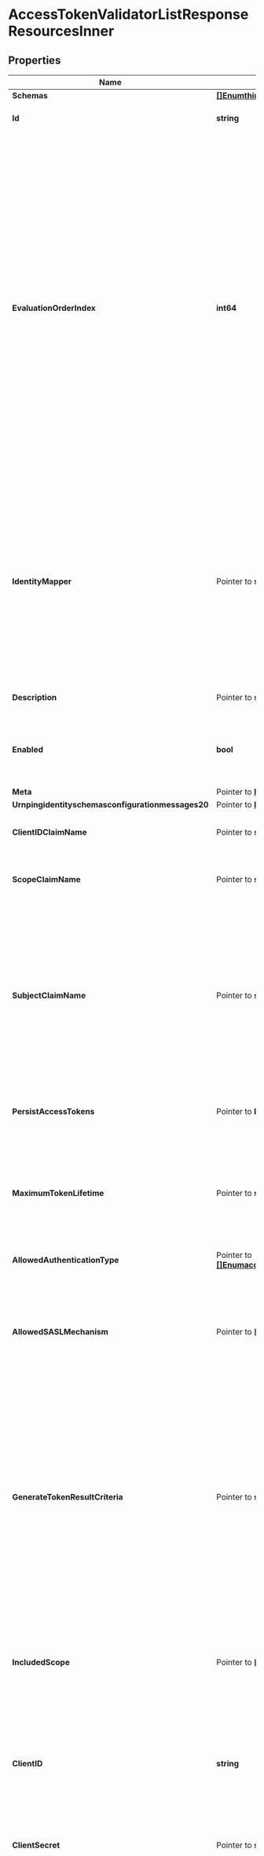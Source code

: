 # AccessTokenValidatorListResponseResourcesInner

## Properties

Name | Type | Description | Notes
------------ | ------------- | ------------- | -------------
**Schemas** | [**[]EnumthirdPartyAccessTokenValidatorSchemaUrn**](EnumthirdPartyAccessTokenValidatorSchemaUrn.md) |  | 
**Id** | **string** | Name of the Access Token Validator | 
**EvaluationOrderIndex** | **int64** | When multiple Access Token Validators are defined for a single Directory Server, this property determines the evaluation order for determining the correct validator class for an access token received by the Directory Server. Values of this property must be unique among all Access Token Validators defined within Directory Server but not necessarily contiguous. Access Token Validators with a smaller value will be evaluated first to determine if they are able to validate the access token. | 
**IdentityMapper** | Pointer to **string** | Specifies the name of the Identity Mapper that should be used for associating user entries with Bearer token subject names. The claim name from which to obtain the subject (i.e. the currently logged-in user) may be configured using the subject-claim-name property. | [optional] 
**Description** | Pointer to **string** | A description for this Access Token Validator | [optional] 
**Enabled** | **bool** | Indicates whether this Access Token Validator is enabled for use in Directory Server. | 
**Meta** | Pointer to [**MetaMeta**](MetaMeta.md) |  | [optional] 
**Urnpingidentityschemasconfigurationmessages20** | Pointer to [**MetaUrnPingidentitySchemasConfigurationMessages20**](MetaUrnPingidentitySchemasConfigurationMessages20.md) |  | [optional] 
**ClientIDClaimName** | Pointer to **string** | The name of the token claim that contains the OAuth2 client Id. | [optional] 
**ScopeClaimName** | Pointer to **string** | The name of the token claim that contains the scopes granted by the token. | [optional] 
**SubjectClaimName** | Pointer to **string** | The name of the token claim that contains the subject, i.e. the logged-in user in an access token. This property goes hand-in-hand with the identity-mapper property and tells the Identity Mapper which field to use to look up the user entry on the server. | [optional] 
**PersistAccessTokens** | Pointer to **bool** | Indicates whether access tokens should be persisted in user entries. | [optional] 
**MaximumTokenLifetime** | Pointer to **string** | Specifies the maximum length of time that a generated token should be considered valid. If this is not specified, then generated access tokens will not expire. | [optional] 
**AllowedAuthenticationType** | Pointer to [**[]EnumaccessTokenValidatorAllowedAuthenticationTypeProp**](EnumaccessTokenValidatorAllowedAuthenticationTypeProp.md) |  | [optional] 
**AllowedSASLMechanism** | Pointer to **[]string** | Specifies the names of the SASL mechanisms for which access tokens may be generated, and for which generated access tokens will be accepted. | [optional] 
**GenerateTokenResultCriteria** | Pointer to **string** | A reference to a request criteria object that may be used to identify the types of bind operations for which access tokens may be generated. If no criteria is specified, then access tokens may be generated for any bind operations that satisfy the other requirements configured in this validator. | [optional] 
**IncludedScope** | Pointer to **[]string** | Specifies the names of any scopes that should be granted to a client that authenticates with a bind access token. By default, no scopes will be granted. | [optional] 
**ClientID** | **string** | The client identifier to use when authenticating to the PingFederate authorization server. | 
**ClientSecret** | Pointer to **string** | The client secret to use when authenticating to the PingFederate authorization server. | [optional] 
**ClientSecretPassphraseProvider** | Pointer to **string** | The passphrase provider for obtaining the client secret to use when authenticating to the PingFederate authorization server. | [optional] 
**IncludeAudParameter** | Pointer to **bool** | Whether to include the incoming request URL as the \&quot;aud\&quot; parameter when calling the PingFederate introspection endpoint. This property is ignored if the access-token-manager-id property is set. | [optional] 
**AccessTokenManagerID** | Pointer to **string** | The Access Token Manager instance ID to specify when calling the PingFederate introspection endpoint. If this property is set the include-aud-parameter property is ignored. | [optional] 
**EndpointCacheRefresh** | Pointer to **string** | How often the Access Token Validator should refresh its stored value of the PingFederate server&#39;s token introspection endpoint. | [optional] 
**AuthorizationServer** | Pointer to **string** | Specifies the external server that will be used to aid in validating access tokens. In most cases this will be the Authorization Server that minted the token. | [optional] 
**AllowedSigningAlgorithm** | [**[]EnumaccessTokenValidatorAllowedSigningAlgorithmProp**](EnumaccessTokenValidatorAllowedSigningAlgorithmProp.md) |  | 
**SigningCertificate** | Pointer to **[]string** | Specifies the locally stored certificates that may be used to validate the signature of an incoming JWT access token. If this property is specified, the JWT Access Token Validator will not use a JWKS endpoint to retrieve public keys. | [optional] 
**JwksEndpointPath** | Pointer to **string** | The relative path to JWKS endpoint from which to retrieve one or more public signing keys that may be used to validate the signature of an incoming JWT access token. This path is relative to the base_url property defined for the validator&#39;s external authorization server. If jwks-endpoint-path is specified, the JWT Access Token Validator will not consult locally stored certificates for validating token signatures. | [optional] 
**EncryptionKeyPair** | Pointer to **string** | The public-private key pair that is used to encrypt the JWT payload. If specified, the JWT Access Token Validator will use the private key to decrypt the JWT payload, and the public key must be exported to the Authorization Server that is issuing access tokens. | [optional] 
**AllowedKeyEncryptionAlgorithm** | [**[]EnumaccessTokenValidatorAllowedKeyEncryptionAlgorithmProp**](EnumaccessTokenValidatorAllowedKeyEncryptionAlgorithmProp.md) |  | 
**AllowedContentEncryptionAlgorithm** | [**[]EnumaccessTokenValidatorAllowedContentEncryptionAlgorithmProp**](EnumaccessTokenValidatorAllowedContentEncryptionAlgorithmProp.md) |  | 
**ClockSkewGracePeriod** | Pointer to **string** | Specifies the amount of clock skew that is tolerated by the JWT Access Token Validator when evaluating whether a token is within its valid time interval. The duration specified by this parameter will be subtracted from the token&#39;s not-before (nbf) time and added to the token&#39;s expiration (exp) time, if present, to allow for any time difference between the local server&#39;s clock and the token issuer&#39;s clock. | [optional] 
**ExtensionClass** | **string** | The fully-qualified name of the Java class providing the logic for the Third Party Access Token Validator. | 
**ExtensionArgument** | Pointer to **[]string** | The set of arguments used to customize the behavior for the Third Party Access Token Validator. Each configuration property should be given in the form &#39;name&#x3D;value&#39;. | [optional] 

## Methods

### NewAccessTokenValidatorListResponseResourcesInner

`func NewAccessTokenValidatorListResponseResourcesInner(schemas []EnumthirdPartyAccessTokenValidatorSchemaUrn, id string, evaluationOrderIndex int64, enabled bool, clientID string, allowedSigningAlgorithm []EnumaccessTokenValidatorAllowedSigningAlgorithmProp, allowedKeyEncryptionAlgorithm []EnumaccessTokenValidatorAllowedKeyEncryptionAlgorithmProp, allowedContentEncryptionAlgorithm []EnumaccessTokenValidatorAllowedContentEncryptionAlgorithmProp, extensionClass string, ) *AccessTokenValidatorListResponseResourcesInner`

NewAccessTokenValidatorListResponseResourcesInner instantiates a new AccessTokenValidatorListResponseResourcesInner object
This constructor will assign default values to properties that have it defined,
and makes sure properties required by API are set, but the set of arguments
will change when the set of required properties is changed

### NewAccessTokenValidatorListResponseResourcesInnerWithDefaults

`func NewAccessTokenValidatorListResponseResourcesInnerWithDefaults() *AccessTokenValidatorListResponseResourcesInner`

NewAccessTokenValidatorListResponseResourcesInnerWithDefaults instantiates a new AccessTokenValidatorListResponseResourcesInner object
This constructor will only assign default values to properties that have it defined,
but it doesn't guarantee that properties required by API are set

### GetSchemas

`func (o *AccessTokenValidatorListResponseResourcesInner) GetSchemas() []EnumthirdPartyAccessTokenValidatorSchemaUrn`

GetSchemas returns the Schemas field if non-nil, zero value otherwise.

### GetSchemasOk

`func (o *AccessTokenValidatorListResponseResourcesInner) GetSchemasOk() (*[]EnumthirdPartyAccessTokenValidatorSchemaUrn, bool)`

GetSchemasOk returns a tuple with the Schemas field if it's non-nil, zero value otherwise
and a boolean to check if the value has been set.

### SetSchemas

`func (o *AccessTokenValidatorListResponseResourcesInner) SetSchemas(v []EnumthirdPartyAccessTokenValidatorSchemaUrn)`

SetSchemas sets Schemas field to given value.


### GetId

`func (o *AccessTokenValidatorListResponseResourcesInner) GetId() string`

GetId returns the Id field if non-nil, zero value otherwise.

### GetIdOk

`func (o *AccessTokenValidatorListResponseResourcesInner) GetIdOk() (*string, bool)`

GetIdOk returns a tuple with the Id field if it's non-nil, zero value otherwise
and a boolean to check if the value has been set.

### SetId

`func (o *AccessTokenValidatorListResponseResourcesInner) SetId(v string)`

SetId sets Id field to given value.


### GetEvaluationOrderIndex

`func (o *AccessTokenValidatorListResponseResourcesInner) GetEvaluationOrderIndex() int64`

GetEvaluationOrderIndex returns the EvaluationOrderIndex field if non-nil, zero value otherwise.

### GetEvaluationOrderIndexOk

`func (o *AccessTokenValidatorListResponseResourcesInner) GetEvaluationOrderIndexOk() (*int64, bool)`

GetEvaluationOrderIndexOk returns a tuple with the EvaluationOrderIndex field if it's non-nil, zero value otherwise
and a boolean to check if the value has been set.

### SetEvaluationOrderIndex

`func (o *AccessTokenValidatorListResponseResourcesInner) SetEvaluationOrderIndex(v int64)`

SetEvaluationOrderIndex sets EvaluationOrderIndex field to given value.


### GetIdentityMapper

`func (o *AccessTokenValidatorListResponseResourcesInner) GetIdentityMapper() string`

GetIdentityMapper returns the IdentityMapper field if non-nil, zero value otherwise.

### GetIdentityMapperOk

`func (o *AccessTokenValidatorListResponseResourcesInner) GetIdentityMapperOk() (*string, bool)`

GetIdentityMapperOk returns a tuple with the IdentityMapper field if it's non-nil, zero value otherwise
and a boolean to check if the value has been set.

### SetIdentityMapper

`func (o *AccessTokenValidatorListResponseResourcesInner) SetIdentityMapper(v string)`

SetIdentityMapper sets IdentityMapper field to given value.

### HasIdentityMapper

`func (o *AccessTokenValidatorListResponseResourcesInner) HasIdentityMapper() bool`

HasIdentityMapper returns a boolean if a field has been set.

### GetDescription

`func (o *AccessTokenValidatorListResponseResourcesInner) GetDescription() string`

GetDescription returns the Description field if non-nil, zero value otherwise.

### GetDescriptionOk

`func (o *AccessTokenValidatorListResponseResourcesInner) GetDescriptionOk() (*string, bool)`

GetDescriptionOk returns a tuple with the Description field if it's non-nil, zero value otherwise
and a boolean to check if the value has been set.

### SetDescription

`func (o *AccessTokenValidatorListResponseResourcesInner) SetDescription(v string)`

SetDescription sets Description field to given value.

### HasDescription

`func (o *AccessTokenValidatorListResponseResourcesInner) HasDescription() bool`

HasDescription returns a boolean if a field has been set.

### GetEnabled

`func (o *AccessTokenValidatorListResponseResourcesInner) GetEnabled() bool`

GetEnabled returns the Enabled field if non-nil, zero value otherwise.

### GetEnabledOk

`func (o *AccessTokenValidatorListResponseResourcesInner) GetEnabledOk() (*bool, bool)`

GetEnabledOk returns a tuple with the Enabled field if it's non-nil, zero value otherwise
and a boolean to check if the value has been set.

### SetEnabled

`func (o *AccessTokenValidatorListResponseResourcesInner) SetEnabled(v bool)`

SetEnabled sets Enabled field to given value.


### GetMeta

`func (o *AccessTokenValidatorListResponseResourcesInner) GetMeta() MetaMeta`

GetMeta returns the Meta field if non-nil, zero value otherwise.

### GetMetaOk

`func (o *AccessTokenValidatorListResponseResourcesInner) GetMetaOk() (*MetaMeta, bool)`

GetMetaOk returns a tuple with the Meta field if it's non-nil, zero value otherwise
and a boolean to check if the value has been set.

### SetMeta

`func (o *AccessTokenValidatorListResponseResourcesInner) SetMeta(v MetaMeta)`

SetMeta sets Meta field to given value.

### HasMeta

`func (o *AccessTokenValidatorListResponseResourcesInner) HasMeta() bool`

HasMeta returns a boolean if a field has been set.

### GetUrnpingidentityschemasconfigurationmessages20

`func (o *AccessTokenValidatorListResponseResourcesInner) GetUrnpingidentityschemasconfigurationmessages20() MetaUrnPingidentitySchemasConfigurationMessages20`

GetUrnpingidentityschemasconfigurationmessages20 returns the Urnpingidentityschemasconfigurationmessages20 field if non-nil, zero value otherwise.

### GetUrnpingidentityschemasconfigurationmessages20Ok

`func (o *AccessTokenValidatorListResponseResourcesInner) GetUrnpingidentityschemasconfigurationmessages20Ok() (*MetaUrnPingidentitySchemasConfigurationMessages20, bool)`

GetUrnpingidentityschemasconfigurationmessages20Ok returns a tuple with the Urnpingidentityschemasconfigurationmessages20 field if it's non-nil, zero value otherwise
and a boolean to check if the value has been set.

### SetUrnpingidentityschemasconfigurationmessages20

`func (o *AccessTokenValidatorListResponseResourcesInner) SetUrnpingidentityschemasconfigurationmessages20(v MetaUrnPingidentitySchemasConfigurationMessages20)`

SetUrnpingidentityschemasconfigurationmessages20 sets Urnpingidentityschemasconfigurationmessages20 field to given value.

### HasUrnpingidentityschemasconfigurationmessages20

`func (o *AccessTokenValidatorListResponseResourcesInner) HasUrnpingidentityschemasconfigurationmessages20() bool`

HasUrnpingidentityschemasconfigurationmessages20 returns a boolean if a field has been set.

### GetClientIDClaimName

`func (o *AccessTokenValidatorListResponseResourcesInner) GetClientIDClaimName() string`

GetClientIDClaimName returns the ClientIDClaimName field if non-nil, zero value otherwise.

### GetClientIDClaimNameOk

`func (o *AccessTokenValidatorListResponseResourcesInner) GetClientIDClaimNameOk() (*string, bool)`

GetClientIDClaimNameOk returns a tuple with the ClientIDClaimName field if it's non-nil, zero value otherwise
and a boolean to check if the value has been set.

### SetClientIDClaimName

`func (o *AccessTokenValidatorListResponseResourcesInner) SetClientIDClaimName(v string)`

SetClientIDClaimName sets ClientIDClaimName field to given value.

### HasClientIDClaimName

`func (o *AccessTokenValidatorListResponseResourcesInner) HasClientIDClaimName() bool`

HasClientIDClaimName returns a boolean if a field has been set.

### GetScopeClaimName

`func (o *AccessTokenValidatorListResponseResourcesInner) GetScopeClaimName() string`

GetScopeClaimName returns the ScopeClaimName field if non-nil, zero value otherwise.

### GetScopeClaimNameOk

`func (o *AccessTokenValidatorListResponseResourcesInner) GetScopeClaimNameOk() (*string, bool)`

GetScopeClaimNameOk returns a tuple with the ScopeClaimName field if it's non-nil, zero value otherwise
and a boolean to check if the value has been set.

### SetScopeClaimName

`func (o *AccessTokenValidatorListResponseResourcesInner) SetScopeClaimName(v string)`

SetScopeClaimName sets ScopeClaimName field to given value.

### HasScopeClaimName

`func (o *AccessTokenValidatorListResponseResourcesInner) HasScopeClaimName() bool`

HasScopeClaimName returns a boolean if a field has been set.

### GetSubjectClaimName

`func (o *AccessTokenValidatorListResponseResourcesInner) GetSubjectClaimName() string`

GetSubjectClaimName returns the SubjectClaimName field if non-nil, zero value otherwise.

### GetSubjectClaimNameOk

`func (o *AccessTokenValidatorListResponseResourcesInner) GetSubjectClaimNameOk() (*string, bool)`

GetSubjectClaimNameOk returns a tuple with the SubjectClaimName field if it's non-nil, zero value otherwise
and a boolean to check if the value has been set.

### SetSubjectClaimName

`func (o *AccessTokenValidatorListResponseResourcesInner) SetSubjectClaimName(v string)`

SetSubjectClaimName sets SubjectClaimName field to given value.

### HasSubjectClaimName

`func (o *AccessTokenValidatorListResponseResourcesInner) HasSubjectClaimName() bool`

HasSubjectClaimName returns a boolean if a field has been set.

### GetPersistAccessTokens

`func (o *AccessTokenValidatorListResponseResourcesInner) GetPersistAccessTokens() bool`

GetPersistAccessTokens returns the PersistAccessTokens field if non-nil, zero value otherwise.

### GetPersistAccessTokensOk

`func (o *AccessTokenValidatorListResponseResourcesInner) GetPersistAccessTokensOk() (*bool, bool)`

GetPersistAccessTokensOk returns a tuple with the PersistAccessTokens field if it's non-nil, zero value otherwise
and a boolean to check if the value has been set.

### SetPersistAccessTokens

`func (o *AccessTokenValidatorListResponseResourcesInner) SetPersistAccessTokens(v bool)`

SetPersistAccessTokens sets PersistAccessTokens field to given value.

### HasPersistAccessTokens

`func (o *AccessTokenValidatorListResponseResourcesInner) HasPersistAccessTokens() bool`

HasPersistAccessTokens returns a boolean if a field has been set.

### GetMaximumTokenLifetime

`func (o *AccessTokenValidatorListResponseResourcesInner) GetMaximumTokenLifetime() string`

GetMaximumTokenLifetime returns the MaximumTokenLifetime field if non-nil, zero value otherwise.

### GetMaximumTokenLifetimeOk

`func (o *AccessTokenValidatorListResponseResourcesInner) GetMaximumTokenLifetimeOk() (*string, bool)`

GetMaximumTokenLifetimeOk returns a tuple with the MaximumTokenLifetime field if it's non-nil, zero value otherwise
and a boolean to check if the value has been set.

### SetMaximumTokenLifetime

`func (o *AccessTokenValidatorListResponseResourcesInner) SetMaximumTokenLifetime(v string)`

SetMaximumTokenLifetime sets MaximumTokenLifetime field to given value.

### HasMaximumTokenLifetime

`func (o *AccessTokenValidatorListResponseResourcesInner) HasMaximumTokenLifetime() bool`

HasMaximumTokenLifetime returns a boolean if a field has been set.

### GetAllowedAuthenticationType

`func (o *AccessTokenValidatorListResponseResourcesInner) GetAllowedAuthenticationType() []EnumaccessTokenValidatorAllowedAuthenticationTypeProp`

GetAllowedAuthenticationType returns the AllowedAuthenticationType field if non-nil, zero value otherwise.

### GetAllowedAuthenticationTypeOk

`func (o *AccessTokenValidatorListResponseResourcesInner) GetAllowedAuthenticationTypeOk() (*[]EnumaccessTokenValidatorAllowedAuthenticationTypeProp, bool)`

GetAllowedAuthenticationTypeOk returns a tuple with the AllowedAuthenticationType field if it's non-nil, zero value otherwise
and a boolean to check if the value has been set.

### SetAllowedAuthenticationType

`func (o *AccessTokenValidatorListResponseResourcesInner) SetAllowedAuthenticationType(v []EnumaccessTokenValidatorAllowedAuthenticationTypeProp)`

SetAllowedAuthenticationType sets AllowedAuthenticationType field to given value.

### HasAllowedAuthenticationType

`func (o *AccessTokenValidatorListResponseResourcesInner) HasAllowedAuthenticationType() bool`

HasAllowedAuthenticationType returns a boolean if a field has been set.

### GetAllowedSASLMechanism

`func (o *AccessTokenValidatorListResponseResourcesInner) GetAllowedSASLMechanism() []string`

GetAllowedSASLMechanism returns the AllowedSASLMechanism field if non-nil, zero value otherwise.

### GetAllowedSASLMechanismOk

`func (o *AccessTokenValidatorListResponseResourcesInner) GetAllowedSASLMechanismOk() (*[]string, bool)`

GetAllowedSASLMechanismOk returns a tuple with the AllowedSASLMechanism field if it's non-nil, zero value otherwise
and a boolean to check if the value has been set.

### SetAllowedSASLMechanism

`func (o *AccessTokenValidatorListResponseResourcesInner) SetAllowedSASLMechanism(v []string)`

SetAllowedSASLMechanism sets AllowedSASLMechanism field to given value.

### HasAllowedSASLMechanism

`func (o *AccessTokenValidatorListResponseResourcesInner) HasAllowedSASLMechanism() bool`

HasAllowedSASLMechanism returns a boolean if a field has been set.

### GetGenerateTokenResultCriteria

`func (o *AccessTokenValidatorListResponseResourcesInner) GetGenerateTokenResultCriteria() string`

GetGenerateTokenResultCriteria returns the GenerateTokenResultCriteria field if non-nil, zero value otherwise.

### GetGenerateTokenResultCriteriaOk

`func (o *AccessTokenValidatorListResponseResourcesInner) GetGenerateTokenResultCriteriaOk() (*string, bool)`

GetGenerateTokenResultCriteriaOk returns a tuple with the GenerateTokenResultCriteria field if it's non-nil, zero value otherwise
and a boolean to check if the value has been set.

### SetGenerateTokenResultCriteria

`func (o *AccessTokenValidatorListResponseResourcesInner) SetGenerateTokenResultCriteria(v string)`

SetGenerateTokenResultCriteria sets GenerateTokenResultCriteria field to given value.

### HasGenerateTokenResultCriteria

`func (o *AccessTokenValidatorListResponseResourcesInner) HasGenerateTokenResultCriteria() bool`

HasGenerateTokenResultCriteria returns a boolean if a field has been set.

### GetIncludedScope

`func (o *AccessTokenValidatorListResponseResourcesInner) GetIncludedScope() []string`

GetIncludedScope returns the IncludedScope field if non-nil, zero value otherwise.

### GetIncludedScopeOk

`func (o *AccessTokenValidatorListResponseResourcesInner) GetIncludedScopeOk() (*[]string, bool)`

GetIncludedScopeOk returns a tuple with the IncludedScope field if it's non-nil, zero value otherwise
and a boolean to check if the value has been set.

### SetIncludedScope

`func (o *AccessTokenValidatorListResponseResourcesInner) SetIncludedScope(v []string)`

SetIncludedScope sets IncludedScope field to given value.

### HasIncludedScope

`func (o *AccessTokenValidatorListResponseResourcesInner) HasIncludedScope() bool`

HasIncludedScope returns a boolean if a field has been set.

### GetClientID

`func (o *AccessTokenValidatorListResponseResourcesInner) GetClientID() string`

GetClientID returns the ClientID field if non-nil, zero value otherwise.

### GetClientIDOk

`func (o *AccessTokenValidatorListResponseResourcesInner) GetClientIDOk() (*string, bool)`

GetClientIDOk returns a tuple with the ClientID field if it's non-nil, zero value otherwise
and a boolean to check if the value has been set.

### SetClientID

`func (o *AccessTokenValidatorListResponseResourcesInner) SetClientID(v string)`

SetClientID sets ClientID field to given value.


### GetClientSecret

`func (o *AccessTokenValidatorListResponseResourcesInner) GetClientSecret() string`

GetClientSecret returns the ClientSecret field if non-nil, zero value otherwise.

### GetClientSecretOk

`func (o *AccessTokenValidatorListResponseResourcesInner) GetClientSecretOk() (*string, bool)`

GetClientSecretOk returns a tuple with the ClientSecret field if it's non-nil, zero value otherwise
and a boolean to check if the value has been set.

### SetClientSecret

`func (o *AccessTokenValidatorListResponseResourcesInner) SetClientSecret(v string)`

SetClientSecret sets ClientSecret field to given value.

### HasClientSecret

`func (o *AccessTokenValidatorListResponseResourcesInner) HasClientSecret() bool`

HasClientSecret returns a boolean if a field has been set.

### GetClientSecretPassphraseProvider

`func (o *AccessTokenValidatorListResponseResourcesInner) GetClientSecretPassphraseProvider() string`

GetClientSecretPassphraseProvider returns the ClientSecretPassphraseProvider field if non-nil, zero value otherwise.

### GetClientSecretPassphraseProviderOk

`func (o *AccessTokenValidatorListResponseResourcesInner) GetClientSecretPassphraseProviderOk() (*string, bool)`

GetClientSecretPassphraseProviderOk returns a tuple with the ClientSecretPassphraseProvider field if it's non-nil, zero value otherwise
and a boolean to check if the value has been set.

### SetClientSecretPassphraseProvider

`func (o *AccessTokenValidatorListResponseResourcesInner) SetClientSecretPassphraseProvider(v string)`

SetClientSecretPassphraseProvider sets ClientSecretPassphraseProvider field to given value.

### HasClientSecretPassphraseProvider

`func (o *AccessTokenValidatorListResponseResourcesInner) HasClientSecretPassphraseProvider() bool`

HasClientSecretPassphraseProvider returns a boolean if a field has been set.

### GetIncludeAudParameter

`func (o *AccessTokenValidatorListResponseResourcesInner) GetIncludeAudParameter() bool`

GetIncludeAudParameter returns the IncludeAudParameter field if non-nil, zero value otherwise.

### GetIncludeAudParameterOk

`func (o *AccessTokenValidatorListResponseResourcesInner) GetIncludeAudParameterOk() (*bool, bool)`

GetIncludeAudParameterOk returns a tuple with the IncludeAudParameter field if it's non-nil, zero value otherwise
and a boolean to check if the value has been set.

### SetIncludeAudParameter

`func (o *AccessTokenValidatorListResponseResourcesInner) SetIncludeAudParameter(v bool)`

SetIncludeAudParameter sets IncludeAudParameter field to given value.

### HasIncludeAudParameter

`func (o *AccessTokenValidatorListResponseResourcesInner) HasIncludeAudParameter() bool`

HasIncludeAudParameter returns a boolean if a field has been set.

### GetAccessTokenManagerID

`func (o *AccessTokenValidatorListResponseResourcesInner) GetAccessTokenManagerID() string`

GetAccessTokenManagerID returns the AccessTokenManagerID field if non-nil, zero value otherwise.

### GetAccessTokenManagerIDOk

`func (o *AccessTokenValidatorListResponseResourcesInner) GetAccessTokenManagerIDOk() (*string, bool)`

GetAccessTokenManagerIDOk returns a tuple with the AccessTokenManagerID field if it's non-nil, zero value otherwise
and a boolean to check if the value has been set.

### SetAccessTokenManagerID

`func (o *AccessTokenValidatorListResponseResourcesInner) SetAccessTokenManagerID(v string)`

SetAccessTokenManagerID sets AccessTokenManagerID field to given value.

### HasAccessTokenManagerID

`func (o *AccessTokenValidatorListResponseResourcesInner) HasAccessTokenManagerID() bool`

HasAccessTokenManagerID returns a boolean if a field has been set.

### GetEndpointCacheRefresh

`func (o *AccessTokenValidatorListResponseResourcesInner) GetEndpointCacheRefresh() string`

GetEndpointCacheRefresh returns the EndpointCacheRefresh field if non-nil, zero value otherwise.

### GetEndpointCacheRefreshOk

`func (o *AccessTokenValidatorListResponseResourcesInner) GetEndpointCacheRefreshOk() (*string, bool)`

GetEndpointCacheRefreshOk returns a tuple with the EndpointCacheRefresh field if it's non-nil, zero value otherwise
and a boolean to check if the value has been set.

### SetEndpointCacheRefresh

`func (o *AccessTokenValidatorListResponseResourcesInner) SetEndpointCacheRefresh(v string)`

SetEndpointCacheRefresh sets EndpointCacheRefresh field to given value.

### HasEndpointCacheRefresh

`func (o *AccessTokenValidatorListResponseResourcesInner) HasEndpointCacheRefresh() bool`

HasEndpointCacheRefresh returns a boolean if a field has been set.

### GetAuthorizationServer

`func (o *AccessTokenValidatorListResponseResourcesInner) GetAuthorizationServer() string`

GetAuthorizationServer returns the AuthorizationServer field if non-nil, zero value otherwise.

### GetAuthorizationServerOk

`func (o *AccessTokenValidatorListResponseResourcesInner) GetAuthorizationServerOk() (*string, bool)`

GetAuthorizationServerOk returns a tuple with the AuthorizationServer field if it's non-nil, zero value otherwise
and a boolean to check if the value has been set.

### SetAuthorizationServer

`func (o *AccessTokenValidatorListResponseResourcesInner) SetAuthorizationServer(v string)`

SetAuthorizationServer sets AuthorizationServer field to given value.

### HasAuthorizationServer

`func (o *AccessTokenValidatorListResponseResourcesInner) HasAuthorizationServer() bool`

HasAuthorizationServer returns a boolean if a field has been set.

### GetAllowedSigningAlgorithm

`func (o *AccessTokenValidatorListResponseResourcesInner) GetAllowedSigningAlgorithm() []EnumaccessTokenValidatorAllowedSigningAlgorithmProp`

GetAllowedSigningAlgorithm returns the AllowedSigningAlgorithm field if non-nil, zero value otherwise.

### GetAllowedSigningAlgorithmOk

`func (o *AccessTokenValidatorListResponseResourcesInner) GetAllowedSigningAlgorithmOk() (*[]EnumaccessTokenValidatorAllowedSigningAlgorithmProp, bool)`

GetAllowedSigningAlgorithmOk returns a tuple with the AllowedSigningAlgorithm field if it's non-nil, zero value otherwise
and a boolean to check if the value has been set.

### SetAllowedSigningAlgorithm

`func (o *AccessTokenValidatorListResponseResourcesInner) SetAllowedSigningAlgorithm(v []EnumaccessTokenValidatorAllowedSigningAlgorithmProp)`

SetAllowedSigningAlgorithm sets AllowedSigningAlgorithm field to given value.


### GetSigningCertificate

`func (o *AccessTokenValidatorListResponseResourcesInner) GetSigningCertificate() []string`

GetSigningCertificate returns the SigningCertificate field if non-nil, zero value otherwise.

### GetSigningCertificateOk

`func (o *AccessTokenValidatorListResponseResourcesInner) GetSigningCertificateOk() (*[]string, bool)`

GetSigningCertificateOk returns a tuple with the SigningCertificate field if it's non-nil, zero value otherwise
and a boolean to check if the value has been set.

### SetSigningCertificate

`func (o *AccessTokenValidatorListResponseResourcesInner) SetSigningCertificate(v []string)`

SetSigningCertificate sets SigningCertificate field to given value.

### HasSigningCertificate

`func (o *AccessTokenValidatorListResponseResourcesInner) HasSigningCertificate() bool`

HasSigningCertificate returns a boolean if a field has been set.

### GetJwksEndpointPath

`func (o *AccessTokenValidatorListResponseResourcesInner) GetJwksEndpointPath() string`

GetJwksEndpointPath returns the JwksEndpointPath field if non-nil, zero value otherwise.

### GetJwksEndpointPathOk

`func (o *AccessTokenValidatorListResponseResourcesInner) GetJwksEndpointPathOk() (*string, bool)`

GetJwksEndpointPathOk returns a tuple with the JwksEndpointPath field if it's non-nil, zero value otherwise
and a boolean to check if the value has been set.

### SetJwksEndpointPath

`func (o *AccessTokenValidatorListResponseResourcesInner) SetJwksEndpointPath(v string)`

SetJwksEndpointPath sets JwksEndpointPath field to given value.

### HasJwksEndpointPath

`func (o *AccessTokenValidatorListResponseResourcesInner) HasJwksEndpointPath() bool`

HasJwksEndpointPath returns a boolean if a field has been set.

### GetEncryptionKeyPair

`func (o *AccessTokenValidatorListResponseResourcesInner) GetEncryptionKeyPair() string`

GetEncryptionKeyPair returns the EncryptionKeyPair field if non-nil, zero value otherwise.

### GetEncryptionKeyPairOk

`func (o *AccessTokenValidatorListResponseResourcesInner) GetEncryptionKeyPairOk() (*string, bool)`

GetEncryptionKeyPairOk returns a tuple with the EncryptionKeyPair field if it's non-nil, zero value otherwise
and a boolean to check if the value has been set.

### SetEncryptionKeyPair

`func (o *AccessTokenValidatorListResponseResourcesInner) SetEncryptionKeyPair(v string)`

SetEncryptionKeyPair sets EncryptionKeyPair field to given value.

### HasEncryptionKeyPair

`func (o *AccessTokenValidatorListResponseResourcesInner) HasEncryptionKeyPair() bool`

HasEncryptionKeyPair returns a boolean if a field has been set.

### GetAllowedKeyEncryptionAlgorithm

`func (o *AccessTokenValidatorListResponseResourcesInner) GetAllowedKeyEncryptionAlgorithm() []EnumaccessTokenValidatorAllowedKeyEncryptionAlgorithmProp`

GetAllowedKeyEncryptionAlgorithm returns the AllowedKeyEncryptionAlgorithm field if non-nil, zero value otherwise.

### GetAllowedKeyEncryptionAlgorithmOk

`func (o *AccessTokenValidatorListResponseResourcesInner) GetAllowedKeyEncryptionAlgorithmOk() (*[]EnumaccessTokenValidatorAllowedKeyEncryptionAlgorithmProp, bool)`

GetAllowedKeyEncryptionAlgorithmOk returns a tuple with the AllowedKeyEncryptionAlgorithm field if it's non-nil, zero value otherwise
and a boolean to check if the value has been set.

### SetAllowedKeyEncryptionAlgorithm

`func (o *AccessTokenValidatorListResponseResourcesInner) SetAllowedKeyEncryptionAlgorithm(v []EnumaccessTokenValidatorAllowedKeyEncryptionAlgorithmProp)`

SetAllowedKeyEncryptionAlgorithm sets AllowedKeyEncryptionAlgorithm field to given value.


### GetAllowedContentEncryptionAlgorithm

`func (o *AccessTokenValidatorListResponseResourcesInner) GetAllowedContentEncryptionAlgorithm() []EnumaccessTokenValidatorAllowedContentEncryptionAlgorithmProp`

GetAllowedContentEncryptionAlgorithm returns the AllowedContentEncryptionAlgorithm field if non-nil, zero value otherwise.

### GetAllowedContentEncryptionAlgorithmOk

`func (o *AccessTokenValidatorListResponseResourcesInner) GetAllowedContentEncryptionAlgorithmOk() (*[]EnumaccessTokenValidatorAllowedContentEncryptionAlgorithmProp, bool)`

GetAllowedContentEncryptionAlgorithmOk returns a tuple with the AllowedContentEncryptionAlgorithm field if it's non-nil, zero value otherwise
and a boolean to check if the value has been set.

### SetAllowedContentEncryptionAlgorithm

`func (o *AccessTokenValidatorListResponseResourcesInner) SetAllowedContentEncryptionAlgorithm(v []EnumaccessTokenValidatorAllowedContentEncryptionAlgorithmProp)`

SetAllowedContentEncryptionAlgorithm sets AllowedContentEncryptionAlgorithm field to given value.


### GetClockSkewGracePeriod

`func (o *AccessTokenValidatorListResponseResourcesInner) GetClockSkewGracePeriod() string`

GetClockSkewGracePeriod returns the ClockSkewGracePeriod field if non-nil, zero value otherwise.

### GetClockSkewGracePeriodOk

`func (o *AccessTokenValidatorListResponseResourcesInner) GetClockSkewGracePeriodOk() (*string, bool)`

GetClockSkewGracePeriodOk returns a tuple with the ClockSkewGracePeriod field if it's non-nil, zero value otherwise
and a boolean to check if the value has been set.

### SetClockSkewGracePeriod

`func (o *AccessTokenValidatorListResponseResourcesInner) SetClockSkewGracePeriod(v string)`

SetClockSkewGracePeriod sets ClockSkewGracePeriod field to given value.

### HasClockSkewGracePeriod

`func (o *AccessTokenValidatorListResponseResourcesInner) HasClockSkewGracePeriod() bool`

HasClockSkewGracePeriod returns a boolean if a field has been set.

### GetExtensionClass

`func (o *AccessTokenValidatorListResponseResourcesInner) GetExtensionClass() string`

GetExtensionClass returns the ExtensionClass field if non-nil, zero value otherwise.

### GetExtensionClassOk

`func (o *AccessTokenValidatorListResponseResourcesInner) GetExtensionClassOk() (*string, bool)`

GetExtensionClassOk returns a tuple with the ExtensionClass field if it's non-nil, zero value otherwise
and a boolean to check if the value has been set.

### SetExtensionClass

`func (o *AccessTokenValidatorListResponseResourcesInner) SetExtensionClass(v string)`

SetExtensionClass sets ExtensionClass field to given value.


### GetExtensionArgument

`func (o *AccessTokenValidatorListResponseResourcesInner) GetExtensionArgument() []string`

GetExtensionArgument returns the ExtensionArgument field if non-nil, zero value otherwise.

### GetExtensionArgumentOk

`func (o *AccessTokenValidatorListResponseResourcesInner) GetExtensionArgumentOk() (*[]string, bool)`

GetExtensionArgumentOk returns a tuple with the ExtensionArgument field if it's non-nil, zero value otherwise
and a boolean to check if the value has been set.

### SetExtensionArgument

`func (o *AccessTokenValidatorListResponseResourcesInner) SetExtensionArgument(v []string)`

SetExtensionArgument sets ExtensionArgument field to given value.

### HasExtensionArgument

`func (o *AccessTokenValidatorListResponseResourcesInner) HasExtensionArgument() bool`

HasExtensionArgument returns a boolean if a field has been set.


[[Back to Model list]](../README.md#documentation-for-models) [[Back to API list]](../README.md#documentation-for-api-endpoints) [[Back to README]](../README.md)


